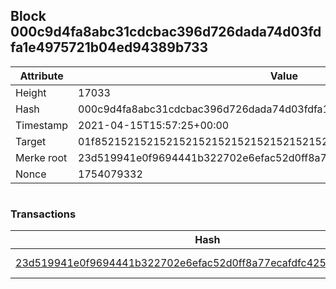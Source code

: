## Block 000c9d4fa8abc31cdcbac396d726dada74d03fdfa1e4975721b04ed94389b733

Attribute | Value
--- | ---
Height | 17033
Hash | 000c9d4fa8abc31cdcbac396d726dada74d03fdfa1e4975721b04ed94389b733
Timestamp | 2021-04-15T15:57:25+00:00
Target | 01f8521521521521521521521521521521521521521521521521521521521521
Merke root | 23d519941e0f9694441b322702e6efac52d0ff8a77ecafdfc425691e24f998e1
Nonce | 1754079332

```

```

### Transactions

Hash | Amount
--- | ---
[23d519941e0f9694441b322702e6efac52d0ff8a77ecafdfc425691e24f998e1](23d519941e0f9694441b322702e6efac52d0ff8a77ecafdfc425691e24f998e1.md) | 10.00000000 SKEPTI 
